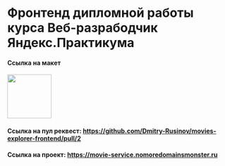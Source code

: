 # Фронтенд дипломной работы курса Веб-разрабодчик Яндекс.Практикума

#### Ссылка на макет 

[<img src="https://designpixels.nl/wp-content/uploads/2022/11/Figma.png" width="100"/>](https://www.figma.com/file/6FMWkB94wE7KTkcCgUXtnC/Дипломный-проект?type=design&node-id=1-3198&mode=design&t=w1vKZNJObFPdWkdB-0)

#### Ссылка на пул реквест: https://github.com/Dmitry-Rusinov/movies-explorer-frontend/pull/2

#### Ссылка на проект: https://movie-service.nomoredomainsmonster.ru